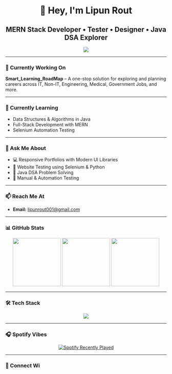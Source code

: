<h1 align="center">👋 Hey, I'm Lipun Rout</h1>

<h2 align="center">MERN Stack Developer • Tester • Designer • Java DSA Explorer</h2>

<div align="center">
  <img src="https://visitor-badge.laobi.icu/badge?page_id=LipunRout.LipunRout&left_color=darkmagenta" />
</div>

---

### 🔭 Currently Working On
**Smart_Learning_RoadMap** – A one-stop solution for exploring and planning careers across IT, Non-IT, Engineering, Medical, Government Jobs, and more.

---

### 🌱 Currently Learning
- Data Structures & Algorithms in Java  
- Full-Stack Development with MERN  
- Selenium Automation Testing

---

### 💬 Ask Me About
- 💻 Responsive Portfolios with Modern UI Libraries  
- 🤖 Website Testing using Selenium & Python  
- 🧠 Java DSA Problem Solving  
- 🧪 Manual & Automation Testing

---

### 📫 Reach Me At
- **Email:** [lipunrout001@gmail.com](mailto:lipunrout001@gmail.com)

---

### 📊 GitHub Stats

<div align="center">
  <img src="https://github-readme-stats.vercel.app/api?username=LipunRout&show_icons=true&theme=dracula&include_all_commits=true&count_private=true" height="150" />
  <img src="https://streak-stats.demolab.com?user=LipunRout&theme=dracula" height="150" />
  <img src="https://github-readme-stats.vercel.app/api/top-langs/?username=LipunRout&layout=compact&theme=dracula" height="150" />
</div>

---

### 🛠️ Tech Stack

<div align="center">
  <img src="https://skillicons.dev/icons?i=js,react,nodejs,express,mongodb,java,py,c,cpp,php,mysql,aws,selenium,vscode,html,css,bootstrap,github,canva,intellij,pycharm" />
</div>

---

### 🎧 Spotify Vibes

<div align="center">
  <a href="https://open.spotify.com/user/31bmnit76tzis53b3ra5xmhj4ilm">
    <img src="https://spotify-recently-played-readme.vercel.app/api?user=31bmnit76tzis53b3ra5xmhj4ilm&count=1&unique=false" alt="Spotify Recently Played" />
  </a>
</div>

---

### 🤝 Connect Wi
